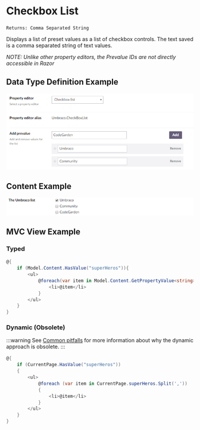 # Checkbox List

`Returns: Comma Separated String`

Displays a list of preset values as a list of checkbox controls. The text saved is a comma separated string of text values.

*NOTE: Unlike other property editors, the Prevalue IDs are not directly accessible in Razor*

## Data Type Definition Example

![True/Checkbox List Definition](images/checkbox-list/checkbox-list-setup.png)

## Content Example

![Checkbox List Example](images/checkbox-list/checkbox-list-content.png)

## MVC View Example

### Typed

```csharp
@{
    if (Model.Content.HasValue("superHeros")){
        <ul>
            @foreach(var item in Model.Content.GetPropertyValue<string>("superHeros").Split(',')) {
                <li>@item</li>
            }
        </ul>
    }
}
```

### Dynamic (Obsolete)

:::warning
See [Common pitfalls](https://our.umbraco.com/documentation/reference/Common-Pitfalls/#dynamics) for more information about why the dynamic approach is obsolete.
:::

```csharp
@{
    if (CurrentPage.HasValue("superHeros"))
    {
        <ul>
            @foreach (var item in CurrentPage.superHeros.Split(','))
            {
                <li>@item</li>
            }
        </ul>
    }
}
```
